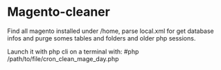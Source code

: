 Magento-cleaner
===============

Find all magento installed under /home, parse local.xml for get database infos and purge somes tables and folders and older php sessions.

Launch it with php cli on a terminal with:
#php /path/to/file/cron_clean_mage_day.php
